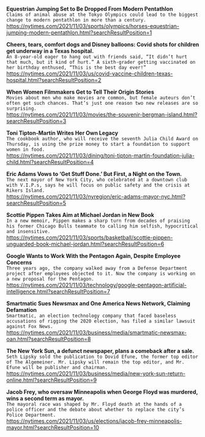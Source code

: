 **Equestrian Jumping Set to Be Dropped From Modern Pentathlon**\
`Claims of animal abuse at the Tokyo Olympics could lead to the biggest change to modern pentathlon in more than a century.`\
https://nytimes.com/2021/11/03/sports/olympics/horses-equestrian-jumping-modern-pentathlon.html?searchResultPosition=1

**Cheers, tears, comfort dogs and Disney balloons: Covid shots for children get underway in a Texas hospital.**\
`An 8-year-old eager to hang out with friends said, “It didn’t hurt that much, but it kind of hurt.” A sixth-grader getting vaccinated on her birthday enthused, “This is the best day ever!”`\
https://nytimes.com/2021/11/03/us/covid-vaccine-children-texas-hospital.html?searchResultPosition=2

**When Women Filmmakers Get to Tell Their Origin Stories**\
`Movies about men who make movies are common, but female auteurs don’t often get such chances. That’s just one reason two new releases are so surprising.`\
https://nytimes.com/2021/11/03/movies/the-souvenir-bergman-island.html?searchResultPosition=3

**Toni Tipton-Martin Writes Her Own Legacy**\
`The cookbook author, who will receive the seventh Julia Child Award on Thursday, is using the prize money to start a foundation to support women in food.`\
https://nytimes.com/2021/11/03/dining/toni-tipton-martin-foundation-julia-child.html?searchResultPosition=4

**Eric Adams Vows to ‘Get Stuff Done.’ But First, a Night on the Town.**\
`The next mayor of New York City, who celebrated at a downtown club with V.I.P.s, says he will focus on public safety and the crisis at Rikers Island.`\
https://nytimes.com/2021/11/03/nyregion/eric-adams-mayor-nyc.html?searchResultPosition=5

**Scottie Pippen Takes Aim at Michael Jordan in New Book**\
`In a new memoir, Pippen makes a sharp turn from decades of praising his former Chicago Bulls teammate to calling him selfish, hypocritical and insensitive.`\
https://nytimes.com/2021/11/03/sports/basketball/scottie-pippen-unguarded-book-michael-jordan.html?searchResultPosition=6

**Google Wants to Work With the Pentagon Again, Despite Employee Concerns**\
`Three years ago, the company walked away from a Defense Department project after employees objected to it. Now the company is working on a new proposal for the Pentagon.`\
https://nytimes.com/2021/11/03/technology/google-pentagon-artificial-intelligence.html?searchResultPosition=7

**Smartmatic Sues Newsmax and One America News Network, Claiming Defamation**\
`Smartmatic, an election technology company that faced baseless accusations of rigging the 2020 election, has filed a similar lawsuit against Fox News.`\
https://nytimes.com/2021/11/03/business/media/smartmatic-newsmax-oan.html?searchResultPosition=8

**The New York Sun, a defunct newspaper, plans a comeback after a sale.**\
`Seth Lipsky sold the publication to Dovid Efune, the former top editor of The Algemeiner. Mr. Lipsky will remain the top editor, and Mr. Efune will be publisher and chairman.`\
https://nytimes.com/2021/11/03/business/media/new-york-sun-return-online.html?searchResultPosition=9

**Jacob Frey, who oversaw Minneapolis when George Floyd was murdered, wins a second term as mayor.**\
`The mayoral race was shaped by Mr. Floyd death at the hands of a police officer and the debate about whether to replace the city’s Police Department.`\
https://nytimes.com/2021/11/03/us/elections/jacob-frey-minneapolis-mayor.html?searchResultPosition=10

